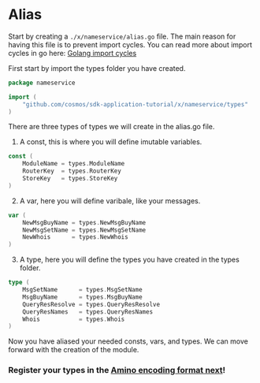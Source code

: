 # Alias

Start by creating a `./x/nameservice/alias.go` file. The main reason for having this file is to prevent import cycles. You can read more about import cycles in go here: [Golang import cycles](https://stackoverflow.com/questions/28256923/import-cycle-not-allowed)

First start by import the types folder you have created.

```go
package nameservice

import (
	"github.com/cosmos/sdk-application-tutorial/x/nameservice/types"
)
```

There are three types of types we will create in the alias.go file.

1. A const, this is where you will define imutable variables.

```go
const (
	ModuleName = types.ModuleName
	RouterKey  = types.RouterKey
	StoreKey   = types.StoreKey
)
```

2. A var, here you will define varibale, like your messages.

```go
var (
	NewMsgBuyName = types.NewMsgBuyName
	NewMsgSetName = types.NewMsgSetName
	NewWhois      = types.NewWhois
)
```

3. A type, here you will define the types you have created in the types folder.

```go
type (
	MsgSetName      = types.MsgSetName
	MsgBuyName      = types.MsgBuyName
	QueryResResolve = types.QueryResResolve
	QueryResNames   = types.QueryResNames
	Whois           = types.Whois
)
```

Now you have aliased your needed consts, vars, and types. We can move forward with the creation of the module.

### Register your types in the [Amino encoding format next](./codec.md)!
